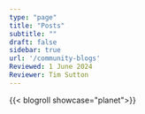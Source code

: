 ```yaml
---
type: "page"
title: "Posts"
subtitle: ""
draft: false
sidebar: true
url: '/community-blogs'
Reviewed: 1 June 2024
Reviewer: Tim Sutton
---
```


{{< blogroll showcase="planet">}}